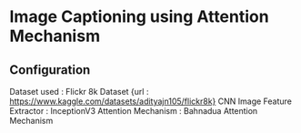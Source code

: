 # Image Captioning using Attention Mechanism



## Configuration
Dataset used : Flickr 8k Dataset {url : https://www.kaggle.com/datasets/adityajn105/flickr8k}
CNN Image Feature Extractor : InceptionV3
Attention Mechanism : Bahnadua Attention Mechanism